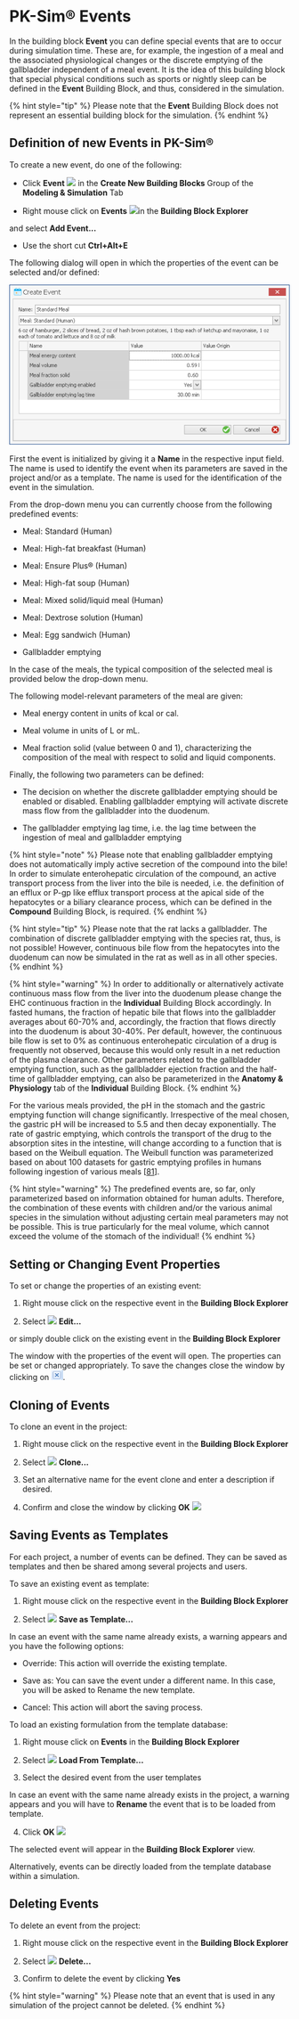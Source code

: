 # PK-Sim® Events

In the building block **Event** you can define special events that are to occur during simulation time. These are, for example, the ingestion of a meal and the associated physiological changes or the discrete emptying of the gallbladder independent of a meal event. It is the idea of this building block that special physical conditions such as sports or nightly sleep can be defined in the **Event** Building Block, and thus, considered in the simulation.

{% hint style="tip" %}
Please note that the **Event** Building Block does not represent an essential building block for the simulation.
{% endhint %}

## Definition of new Events in PK-Sim®‌

To create a new event, do one of the following:

*   Click **Event** <img width="32" src="../assets/icons/Event.ico"> in the **Create New Building Blocks** Group of the **Modeling & Simulation** Tab

*   Right mouse click on **Events** <img width="32" src="../assets/icons/EventFolder.ico">in the **Building Block Explorer**

and select **Add Event...**

*   Use the short cut **Ctrl+Alt+E**

The following dialog will open in which the properties of the event can be selected and/or defined:

![Create Event dialog (with properties of a standard meal for humans)](../assets/images/part-3/PKSim_Event_NewEvent.png)

First the event is initialized by giving it a **Name** in the respective input field. The name is used to identify the event when its parameters are saved in the project and/or as a template. The name is used for the identification of the event in the simulation.

From the drop-down menu you can currently choose from the following predefined events:

*   Meal: Standard (Human)

*   Meal: High-fat breakfast (Human)

*   Meal: Ensure Plus® (Human)

*   Meal: High-fat soup (Human)

*   Meal: Mixed solid/liquid meal (Human)

*   Meal: Dextrose solution (Human)

*   Meal: Egg sandwich (Human)

*   Gallbladder emptying

In the case of the meals, the typical composition of the selected meal is provided below the drop-down menu.

The following model-relevant parameters of the meal are given:

*   Meal energy content in units of kcal or cal.

*   Meal volume in units of L or mL.

*   Meal fraction solid (value between 0 and 1), characterizing the composition of the meal with respect to solid and liquid components.

Finally, the following two parameters can be defined:

*   The decision on whether the discrete gallbladder emptying should be enabled or disabled. Enabling gallbladder emptying will activate discrete mass flow from the gallbladder into the duodenum.

*   The gallbladder emptying lag time, i.e. the lag time between the ingestion of meal and gallbladder emptying

{% hint style="note" %}
Please note that enabling gallbladder emptying does not automatically imply active secretion of the compound into the bile! In order to simulate enterohepatic circulation of the compound, an active transport process from the liver into the bile is needed, i.e. the definition of an efflux or P-gp like efflux transport process at the apical side of the hepatocytes or a biliary clearance process, which‌ can be defined in the **Compound** Building Block, is required.
{% endhint %}


{% hint style="tip" %}
Please note that the rat lacks a gallbladder. The combination of discrete gallbladder emptying with the species rat, thus, is not possible! However, continuous bile flow from the hepatocytes into the duodenum can now be simulated in the rat as well as in all other species.
{% endhint %}

{% hint style="warning" %}
In order to additionally or alternatively activate continuous mass flow from the liver into the duodenum please change the EHC continuous fraction in the **Individual** Building Block accordingly. In fasted humans, the fraction of hepatic bile that flows into the gallbladder averages about 60-70% and, accordingly, the fraction that flows directly into the duodenum is about 30-40%. Per default, however, the continuous bile flow is set to 0% as continuous enterohepatic circulation of a drug is frequently not observed, because this would only result in a net reduction of the plasma clearance. Other parameters related to the gallbladder emptying function, such as the gallbladder ejection fraction and the half-time of gallbladder emptying, can also be parameterized in the **Anatomy & Physiology** tab of the **Individual** Building Block.
{% endhint %}

For the various meals provided, the pH in the stomach and the gastric emptying function will change significantly. Irrespective of the meal chosen, the gastric pH will be increased to 5.5 and then decay exponentially. The rate of gastric emptying, which controls the transport of the drug to the absorption sites in the intestine, will change according to a function that is based on the Weibull equation. The Weibull function was parameterized based on about 100 datasets for gastric emptying profiles in humans following ingestion of various meals \[[81](../references.md#81)\].

{% hint style="warning" %}
The predefined events are, so far, only parameterized based on information obtained for human adults. Therefore, the combination of these events with children and/or the various animal species in the simulation without adjusting certain meal parameters may not be possible. This is true particularly for the meal volume, which cannot exceed the volume of the stomach of the individual!
{% endhint %}

## Setting or Changing Event Properties‌

To set or change the properties of an existing event:

1.  Right mouse click on the respective event in the **Building Block Explorer**

2.  Select <img width="32" src="../assets/icons/Edit.ico"> **Edit...**

or simply double click on the existing event in the **Building Block Explorer**

The window with the properties of the event will open. The properties can be set or changed appropriately. To save the changes close the window by clicking on ![Image](../assets/icons/CloseWindow.png).

## Cloning of Events‌

To clone an event in the project:

1.  Right mouse click on the respective event in the **Building Block Explorer**

2.  Select <img width="32" src="../assets/icons/SimulationClone.ico"> **Clone...**

3.  Set an alternative name for the event clone and enter a description if desired.

4.  Confirm and close the window by clicking **OK** <img width="32" src="../assets/icons/OK.ico">

## Saving Events as Templates‌

For each project, a number of events can be defined. They can be saved as templates and then be shared among several projects and users.

To save an existing event as template:

1.  Right mouse click on the respective event in the **Building Block Explorer**

2.  Select <img width="32" src="../assets/icons/SaveAction.ico"> **Save as Template...**

In case an event with the same name already exists, a warning appears and you have the following options:

*   Override: This action will override the existing template.

*   Save as: You can save the event under a different name. In this case, you will be asked to Rename the new template.

*   Cancel: This action will abort the saving process.

To load an existing formulation from the template database:‌‌

1.  Right mouse click on **Events** in the **Building Block Explorer**

2.  Select <img width="32" src="../assets/icons/LoadAction.ico"> **Load From Template...**

3.  Select the desired event from the user templates

In case an event with the same name already exists in the project, a warning appears and you will have to **Rename** the event that is to be loaded from template.

4.  Click **OK** <img width="32" src="../assets/icons/OK.ico">

The selected event will appear in the **Building Block Explorer** view.

Alternatively, events can be directly loaded from the template database within a simulation.

## Deleting Events‌

To delete an event from the project:

1.  Right mouse click on the respective event in the **Building Block Explorer**

2.  Select <img width="32" src="../assets/icons/Delete.ico"> **Delete...**

3.  Confirm to delete the event by clicking **Yes**

{% hint style="warning" %}
Please note that an event that is used in any simulation of the project cannot be deleted.
{% endhint %}
